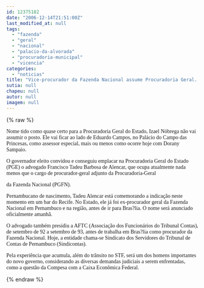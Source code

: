 ```yaml
---
id: 12375182
date: "2006-12-14T21:51:00Z"
last_modified_at: null
tags:
  - "fazenda"
  - "geral"
  - "nacional"
  - "palacio-da-alvorada"
  - "procuradoria-municipal"
  - "vicencia"
categories:
  - "noticias"
title: "Vice-procurador da Fazenda Nacional assume Procuradoria Geral.  N\u00f3brega \u00e9 deslocado para o Pal\u00e1cio"
sutia: null
chapeu: null
autor: null
imagem: null
---
```

{% raw %}
<p><P><FONT face=Verdana>Nome tido como quase certo para a Procuradoria Geral do Estado, Izael Nóbrega não vai assumir o posto. Ele vai ficar ao lado de Eduardo Campos, no Palácio do Campo das Princesas, como assessor especial, mais ou menos como ocorre hoje com Dorany Sampaio.</FONT></P></p>
<p><P><FONT face=Verdana>O governador eleito convidou e conseguiu emplacar na Procuradoria Geral do Estado (PGE) o advogado Francisco Tadeu Barbosa de Alencar, que ocupa atualmente nada menos que o cargo de procurador-geral adjunto da Procuradoria-Geral</p>
<p> da Fazenda Nacional (PGFN).</FONT></P></p>
<p><P><FONT face=Verdana>Pernambucano de nascimento, Tadeu Alencar está comemorando a indicação neste momento em um bar do Recife. No Estado, ele já foi ex-procurador geral da Fazenda Nacional em Pernambuco e na região, antes de ir para Bras?lia. O nome será anunciado oficialmente amanhã. </FONT></P></p>
<p><P><FONT face=Verdana>O advogado também presidiu a AFTC (Associação dos Funcionários do Tribunal Contas), de setembro de 92 a setembro de 93, antes de trabalha em Bras?lia como procurador da Fazenda Nacional. Hoje, a entidade chama-se Sindicato dos Servidores do Tribunal de Contas de Pernambuco (Sindicontas).</FONT></P></p>
<p><P><FONT face=Verdana>Pela experiência que acumula, além do trânsito no STF, será um dos homens importantes do novo governo, considerando as diversas demandas judiciais a serem enfrentadas, como a questão da Compesa com a Caixa Econômica Federal.</FONT></P> </p>
{% endraw %}